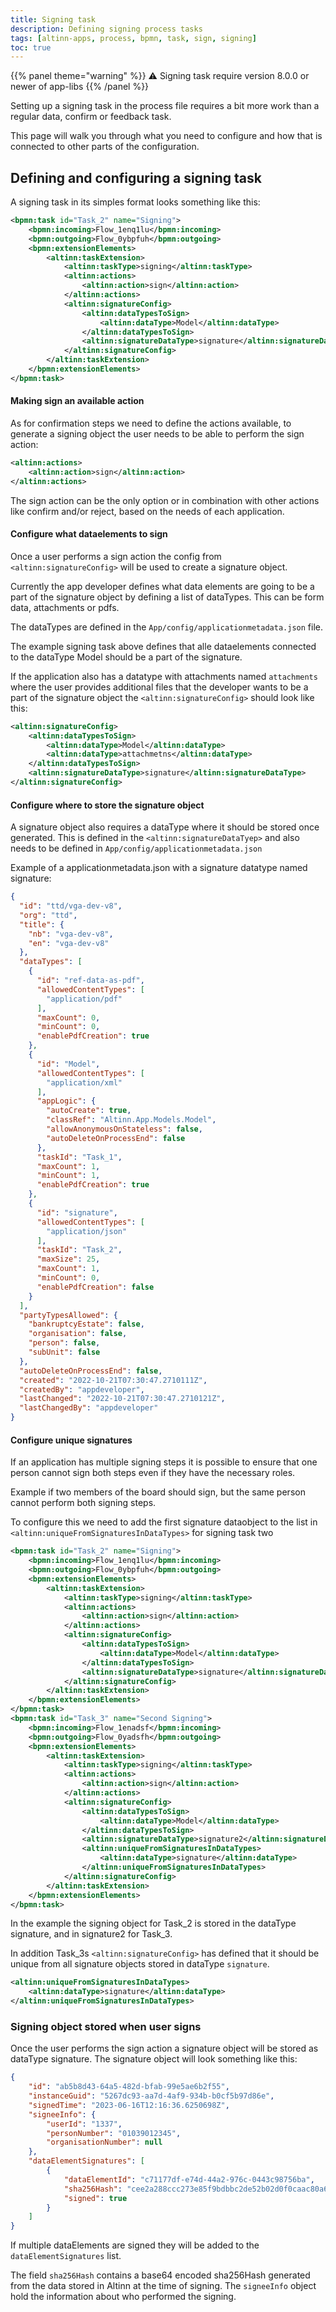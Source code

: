 ```yaml
---
title: Signing task
description: Defining signing process tasks
tags: [altinn-apps, process, bpmn, task, sign, signing]
toc: true
---
```


{{% panel theme="warning" %}}
⚠️ Signing task require version 8.0.0 or newer of app-libs
{{% /panel %}}

Setting up a signing task in the process file requires a bit more work than a regular data, confirm or feedback task.

This page will walk you through what you need to configure and how that is connected to other parts of the configuration.

## Defining and configuring a signing task

A signing task in its simples format looks something like this:

```xml
<bpmn:task id="Task_2" name="Signing">
    <bpmn:incoming>Flow_1enq1lu</bpmn:incoming>
    <bpmn:outgoing>Flow_0ybpfuh</bpmn:outgoing>
    <bpmn:extensionElements>
        <altinn:taskExtension>
            <altinn:taskType>signing</altinn:taskType>
            <altinn:actions>
                <altinn:action>sign</altinn:action>
            </altinn:actions>
            <altinn:signatureConfig>
                <altinn:dataTypesToSign>
                    <altinn:dataType>Model</altinn:dataType>
                </altinn:dataTypesToSign>
                <altinn:signatureDataType>signature</altinn:signatureDataType>
            </altinn:signatureConfig>
        </altinn:taskExtension>
    </bpmn:extensionElements>
</bpmn:task>
```

#### Making sign an available action

As for confirmation steps we need to define the actions available, to generate a signing object the user needs to be able to perform the sign action:

```xml
<altinn:actions>
    <altinn:action>sign</altinn:action>
</altinn:actions>
```

The sign action can be the only option or in combination with other actions like confirm and/or reject, based on the needs of each application.

#### Configure what dataelements to sign

Once a user performs a sign action the config from `<altinn:signatureConfig>` will be used to create a signature object.

Currently the app developer defines what data elements are going to be a part of the signature object by defining a list of dataTypes. This can be form data, attachments or pdfs.

The dataTypes are defined in the `App/config/applicationmetadata.json` file. 

The example signing task above defines that alle dataelements connected to the dataType Model should be a part of the signature.

If the application also has a datatype with attachments  named `attachments` where the user provides additional files that the developer wants to be a part of the signature object the `<altinn:signatureConfig>` should look like this:

```xml
<altinn:signatureConfig>
    <altinn:dataTypesToSign>
        <altinn:dataType>Model</altinn:dataType>
        <altinn:dataType>attachmetns</altinn:dataType>
    </altinn:dataTypesToSign>
    <altinn:signatureDataType>signature</altinn:signatureDataType>
</altinn:signatureConfig>
```

#### Configure where to store the signature object

A signature object also requires a dataType where it should be stored once generated. This is defined in the `<altinn:signatureDataTyep>` and also needs to be defined in `App/config/applicationmetadata.json`

Example of a applicationmetadata.json with a signature datatype named signature:

```json
{
  "id": "ttd/vga-dev-v8",
  "org": "ttd",
  "title": {
    "nb": "vga-dev-v8",
    "en": "vga-dev-v8"
  },
  "dataTypes": [
    {
      "id": "ref-data-as-pdf",
      "allowedContentTypes": [
        "application/pdf"
      ],
      "maxCount": 0,
      "minCount": 0,
      "enablePdfCreation": true
    },
    {
      "id": "Model",
      "allowedContentTypes": [
        "application/xml"
      ],
      "appLogic": {
        "autoCreate": true,
        "classRef": "Altinn.App.Models.Model",
        "allowAnonymousOnStateless": false,
        "autoDeleteOnProcessEnd": false
      },
      "taskId": "Task_1",
      "maxCount": 1,
      "minCount": 1,
      "enablePdfCreation": true
    },
    {
      "id": "signature",
      "allowedContentTypes": [
        "application/json"
      ],
      "taskId": "Task_2",
      "maxSize": 25,
      "maxCount": 1,
      "minCount": 0,
      "enablePdfCreation": false
    }
  ],
  "partyTypesAllowed": {
    "bankruptcyEstate": false,
    "organisation": false,
    "person": false,
    "subUnit": false
  },
  "autoDeleteOnProcessEnd": false,
  "created": "2022-10-21T07:30:47.2710111Z",
  "createdBy": "appdeveloper",
  "lastChanged": "2022-10-21T07:30:47.2710121Z",
  "lastChangedBy": "appdeveloper"
}
```

#### Configure unique signatures

If an application has multiple signing steps it is possible to ensure that one person cannot sign both steps even if they have the necessary roles.

Example if two members of the board should sign, but the same person cannot perform both signing steps.

To configure this we need to add the first signature dataobject to the list in `<altinn:uniqueFromSignaturesInDataTypes>` for signing task two

```xml
<bpmn:task id="Task_2" name="Signing">
    <bpmn:incoming>Flow_1enq1lu</bpmn:incoming>
    <bpmn:outgoing>Flow_0ybpfuh</bpmn:outgoing>
    <bpmn:extensionElements>
        <altinn:taskExtension>
            <altinn:taskType>signing</altinn:taskType>
            <altinn:actions>
                <altinn:action>sign</altinn:action>
            </altinn:actions>
            <altinn:signatureConfig>
                <altinn:dataTypesToSign>
                    <altinn:dataType>Model</altinn:dataType>
                </altinn:dataTypesToSign>
                <altinn:signatureDataType>signature</altinn:signatureDataType>
            </altinn:signatureConfig>
        </altinn:taskExtension>
    </bpmn:extensionElements>
</bpmn:task>
<bpmn:task id="Task_3" name="Second Signing">
    <bpmn:incoming>Flow_1enadsf</bpmn:incoming>
    <bpmn:outgoing>Flow_0yadsfh</bpmn:outgoing>
    <bpmn:extensionElements>
        <altinn:taskExtension>
            <altinn:taskType>signing</altinn:taskType>
            <altinn:actions>
                <altinn:action>sign</altinn:action>
            </altinn:actions>
            <altinn:signatureConfig>
                <altinn:dataTypesToSign>
                    <altinn:dataType>Model</altinn:dataType>
                </altinn:dataTypesToSign>
                <altinn:signatureDataType>signature2</altinn:signatureDataType>
                <altinn:uniqueFromSignaturesInDataTypes>
                    <altinn:dataType>signature</altinn:dataType>
                </altinn:uniqueFromSignaturesInDataTypes>
            </altinn:signatureConfig>
        </altinn:taskExtension>
    </bpmn:extensionElements>
</bpmn:task>
```

In the example the signing object for Task_2 is stored in the dataType signature, and in signature2 for Task_3. 

In addition Task_3s `<altinn:signatureConfig>` has defined that it should be unique from all signature objects stored in dataType `signature`.

```xml
<altinn:uniqueFromSignaturesInDataTypes>
    <altinn:dataType>signature</altinn:dataType>
</altinn:uniqueFromSignaturesInDataTypes>
```

### Signing object stored when user signs

Once the user performs the sign action a signature object will be stored as dataType signature. The signature object will look something like this:

```json
{
    "id": "ab5b8d43-64a5-482d-bfab-99e5ae6b2f55",
    "instanceGuid": "5267dc93-aa7d-4af9-934b-b0cf5b97d86e",
    "signedTime": "2023-06-16T12:16:36.6250698Z",
    "signeeInfo": {
        "userId": "1337",
        "personNumber": "01039012345",
        "organisationNumber": null
    },
    "dataElementSignatures": [
        {
            "dataElementId": "c71177df-e74d-44a2-976c-0443c98756ba",
            "sha256Hash": "cee2a288ccc273e85f9bdbbc2de52b02d0f0caac80a62e0352bd72689b283286",
            "signed": true
        }
    ]
}
```

If multiple dataElements are signed they will be added to the `dataElementSignatures` list.

The field `sha256Hash` contains a base64 encoded sha256Hash generated from the data stored in Altinn at the time of signing.
The `signeeInfo` object hold the information about who performed the signing.

